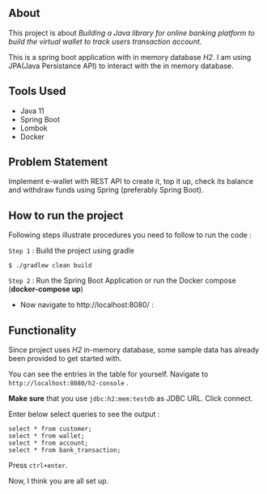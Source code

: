 ## About

This project is about  *Building a Java library for online banking platform to build the virtual wallet to track users transaction account.*

This is a spring boot application with in memory database *H2*. I am using JPA(Java Persistance API) to interact with the in memory database.

## Tools Used

- Java 11
- Spring Boot
- Lombok
- Docker

## Problem Statement

Implement e-wallet with REST API to create it, top it up, check its balance and withdraw funds using Spring (preferably Spring Boot).


## How to run the project

Following steps illustrate procedures you need to follow to run the code :


`Step 1` : Build the project using gradle

```{shell}
$ ./gradlew clean build
```

`Step 2` : Run the Spring Boot Application or run the Docker compose (<b>docker-compose up</b>)

* Now navigate to http://localhost:8080/ :

## Functionality

Since project uses *H2* in-memory database, some sample data has already been provided to get started with.

You can see the entries in the table for yourself. Navigate to `http://localhost:8080/h2-console` .

**Make sure**  that you use `jdbc:h2:mem:testdb` as JDBC URL. Click connect.

Enter below select queries to see the output :

```{sql}
select * from customer;
select * from wallet;
select * from account;
select * from bank_transaction;
```

Press `ctrl+enter`.

Now, I think you are all set up.

